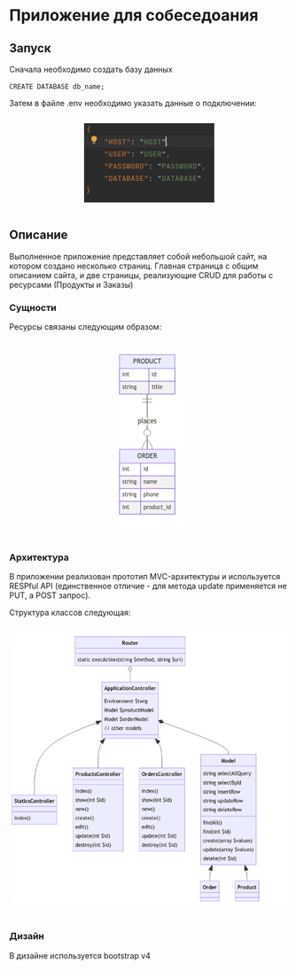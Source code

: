 # Приложение для собеседоания
## Запуск
Сначала необходимо создать базу данных
```
CREATE DATABASE db_name;
```
Затем в файле .env необходимо указать данные о подключении:
<div style="display: flex; justify-content: center;">

![entities](doc/env.png "ENV")

</div>

## Описание

Выполненное приложение представляет собой небольшой сайт, на котором создано несколько страниц. 
Главная страница с общим описанием сайта, и две страницы, реализующие CRUD для работы с ресурсами (Продукты и Заказы)
### Сущности
Ресурсы связаны следующим образом:
<div style="display: flex; justify-content: center;">

![entities](doc/entities.png "Entities")

</div>

### Архитектура
В приложении реализован прототип MVC-архитектуры и используется RESPful API (единственное отличие - для метода update применяется не PUT, а POST запрос).

Структура классов следующая:
<div style="display: flex; justify-content: center;">

![classes](doc/classes.png "Classes")

</div>

### Дизайн
В дизайне используется bootstrap v4